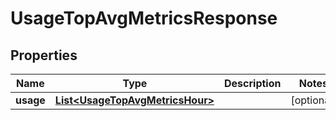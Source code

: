 

# UsageTopAvgMetricsResponse

## Properties

Name | Type | Description | Notes
------------ | ------------- | ------------- | -------------
**usage** | [**List&lt;UsageTopAvgMetricsHour&gt;**](UsageTopAvgMetricsHour.md) |  |  [optional]



